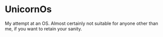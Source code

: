 # UnicornOs

My attempt at an OS. Almost certainly not suitable for anyone other than me, if you want to retain your sanity.